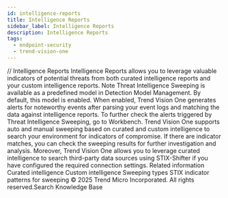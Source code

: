 ```yaml
---
id: intelligence-reports
title: Intelligence Reports
sidebar_label: Intelligence Reports
description: Intelligence Reports
tags:
  - endpoint-security
  - trend-vision-one
---
```


/*<![CDATA[*/ $('#title').html($('meta[name=map-description]').attr('content')); /*]]>*/ Intelligence Reports Intelligence Reports allows you to leverage valuable indicators of potential threats from both curated intelligence reports and your custom intelligence reports. Note Threat Intelligence Sweeping is available as a predefined model in Detection Model Management. By default, this model is enabled. When enabled, Trend Vision One generates alerts for noteworthy events after parsing your event logs and matching the data against intelligence reports. To further check the alerts triggered by Threat Intelligence Sweeping, go to Workbench. Trend Vision One supports auto and manual sweeping based on curated and custom intelligence to search your environment for indicators of compromise. If there are indicator matches, you can check the sweeping results for further investigation and analysis. Moreover, Trend Vision One allows you to leverage curated intelligence to search third-party data sources using STIX-Shifter if you have configured the required connection settings. Related information Curated intelligence Custom intelligence Sweeping types STIX indicator patterns for sweeping © 2025 Trend Micro Incorporated. All rights reserved.Search Knowledge Base
